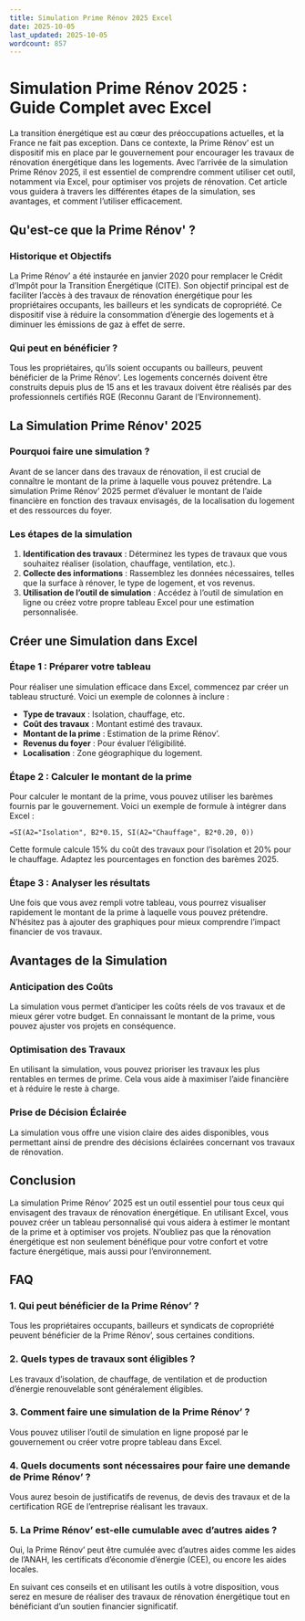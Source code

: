 ```yaml
---
title: Simulation Prime Rénov 2025 Excel
date: 2025-10-05
last_updated: 2025-10-05
wordcount: 857
---
```


# Simulation Prime Rénov 2025 : Guide Complet avec Excel

La transition énergétique est au cœur des préoccupations actuelles, et la France ne fait pas exception. Dans ce contexte, la Prime Rénov’ est un dispositif mis en place par le gouvernement pour encourager les travaux de rénovation énergétique dans les logements. Avec l’arrivée de la simulation Prime Rénov 2025, il est essentiel de comprendre comment utiliser cet outil, notamment via Excel, pour optimiser vos projets de rénovation. Cet article vous guidera à travers les différentes étapes de la simulation, ses avantages, et comment l’utiliser efficacement.

## Qu'est-ce que la Prime Rénov' ?

### Historique et Objectifs

La Prime Rénov’ a été instaurée en janvier 2020 pour remplacer le Crédit d’Impôt pour la Transition Énergétique (CITE). Son objectif principal est de faciliter l’accès à des travaux de rénovation énergétique pour les propriétaires occupants, les bailleurs et les syndicats de copropriété. Ce dispositif vise à réduire la consommation d’énergie des logements et à diminuer les émissions de gaz à effet de serre.

### Qui peut en bénéficier ?

Tous les propriétaires, qu’ils soient occupants ou bailleurs, peuvent bénéficier de la Prime Rénov’. Les logements concernés doivent être construits depuis plus de 15 ans et les travaux doivent être réalisés par des professionnels certifiés RGE (Reconnu Garant de l’Environnement).

## La Simulation Prime Rénov' 2025

### Pourquoi faire une simulation ?

Avant de se lancer dans des travaux de rénovation, il est crucial de connaître le montant de la prime à laquelle vous pouvez prétendre. La simulation Prime Rénov’ 2025 permet d’évaluer le montant de l’aide financière en fonction des travaux envisagés, de la localisation du logement et des ressources du foyer.

### Les étapes de la simulation

1. **Identification des travaux** : Déterminez les types de travaux que vous souhaitez réaliser (isolation, chauffage, ventilation, etc.).
2. **Collecte des informations** : Rassemblez les données nécessaires, telles que la surface à rénover, le type de logement, et vos revenus.
3. **Utilisation de l’outil de simulation** : Accédez à l’outil de simulation en ligne ou créez votre propre tableau Excel pour une estimation personnalisée.

## Créer une Simulation dans Excel

### Étape 1 : Préparer votre tableau

Pour réaliser une simulation efficace dans Excel, commencez par créer un tableau structuré. Voici un exemple de colonnes à inclure :

- **Type de travaux** : Isolation, chauffage, etc.
- **Coût des travaux** : Montant estimé des travaux.
- **Montant de la prime** : Estimation de la prime Rénov’.
- **Revenus du foyer** : Pour évaluer l’éligibilité.
- **Localisation** : Zone géographique du logement.

### Étape 2 : Calculer le montant de la prime

Pour calculer le montant de la prime, vous pouvez utiliser les barèmes fournis par le gouvernement. Voici un exemple de formule à intégrer dans Excel :

```excel
=SI(A2="Isolation", B2*0.15, SI(A2="Chauffage", B2*0.20, 0))
```

Cette formule calcule 15% du coût des travaux pour l’isolation et 20% pour le chauffage. Adaptez les pourcentages en fonction des barèmes 2025.

### Étape 3 : Analyser les résultats

Une fois que vous avez rempli votre tableau, vous pourrez visualiser rapidement le montant de la prime à laquelle vous pouvez prétendre. N’hésitez pas à ajouter des graphiques pour mieux comprendre l’impact financier de vos travaux.

## Avantages de la Simulation

### Anticipation des Coûts

La simulation vous permet d’anticiper les coûts réels de vos travaux et de mieux gérer votre budget. En connaissant le montant de la prime, vous pouvez ajuster vos projets en conséquence.

### Optimisation des Travaux

En utilisant la simulation, vous pouvez prioriser les travaux les plus rentables en termes de prime. Cela vous aide à maximiser l’aide financière et à réduire le reste à charge.

### Prise de Décision Éclairée

La simulation vous offre une vision claire des aides disponibles, vous permettant ainsi de prendre des décisions éclairées concernant vos travaux de rénovation.

## Conclusion

La simulation Prime Rénov’ 2025 est un outil essentiel pour tous ceux qui envisagent des travaux de rénovation énergétique. En utilisant Excel, vous pouvez créer un tableau personnalisé qui vous aidera à estimer le montant de la prime et à optimiser vos projets. N’oubliez pas que la rénovation énergétique est non seulement bénéfique pour votre confort et votre facture énergétique, mais aussi pour l’environnement.

## FAQ

### 1. Qui peut bénéficier de la Prime Rénov’ ?

Tous les propriétaires occupants, bailleurs et syndicats de copropriété peuvent bénéficier de la Prime Rénov’, sous certaines conditions.

### 2. Quels types de travaux sont éligibles ?

Les travaux d’isolation, de chauffage, de ventilation et de production d’énergie renouvelable sont généralement éligibles.

### 3. Comment faire une simulation de la Prime Rénov’ ?

Vous pouvez utiliser l’outil de simulation en ligne proposé par le gouvernement ou créer votre propre tableau dans Excel.

### 4. Quels documents sont nécessaires pour faire une demande de Prime Rénov’ ?

Vous aurez besoin de justificatifs de revenus, de devis des travaux et de la certification RGE de l’entreprise réalisant les travaux.

### 5. La Prime Rénov’ est-elle cumulable avec d’autres aides ?

Oui, la Prime Rénov’ peut être cumulée avec d’autres aides comme les aides de l’ANAH, les certificats d’économie d’énergie (CEE), ou encore les aides locales.

En suivant ces conseils et en utilisant les outils à votre disposition, vous serez en mesure de réaliser des travaux de rénovation énergétique tout en bénéficiant d’un soutien financier significatif.
